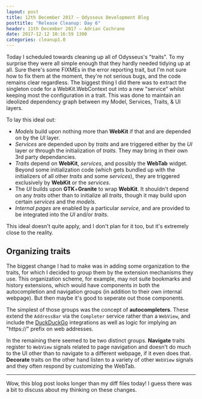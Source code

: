 ```yaml
---
layout: post
title: 12th December 2017 — Odysseus Development Blog
posttitle: "Release Cleanup: Day 6"
header: 11th December 2017 — Adrian Cochrane
date: 2017-12-12 10:16:59 1300
categories: cleanup1.0
---
```


Today I scheduled towards cleaning up all of Odysseus's "traits". To my surprise they were all simple enough that they hardly needed tidying up at all. Sure there's some FIXMEs in the error reporting trait, but I'm not sure how to fix them at the moment, they're not serious bugs, and the code remains clear regardless. The biggest thing I did there was to extract the singleton code for a WebKit.WebContext out into a  new "service" whilst keeping most the configuration in a trait. This was done to maintain an ideolized dependency graph between my Model, Services, Traits, & UI layers. 

To lay this ideal out:

* *Models* build upon nothing more than **WebKit** if that and are depended on by the *UI* layer.
* *Services* are depended upon by *traits* and are triggered either by the *UI* layer or through the initialization of *traits*. They may bring in their own 3rd party dependancies. 
* *Traits* depend on **WebKit**, *services*, and possibly the **WebTab** widget. Beyond some initialization code (which gets bundled up with the initializers of all other *traits* and some *services*), they are triggered exclusively by **WebKit** or the *services*. 
* The *UI* builds upon **GTK**+**Granite** to wrap **WebKit**. It shouldn't depend on any *traits* other than to initialize all *traits*, though it may build upon certain *services* and the *models*. 
* *Internal pages* are enabled by a particular *service*, and are provided to be integrated into the *UI* and/or *traits*. 

This ideal doesn't quite apply, and I don't plan for it too, but it's extremely close to the reality.

## Organizing traits

The biggest change I had to make was in adding some organization to the traits, for which I decided to group them by the extension mechanisms they use. This organization scheme, for example, may not suite bookmarks and history extensions, which would have components in both the autocompletion and navigation groups (in addition to their own internal webpage). But then maybe it's good to seperate out those components. 

The simplest of those groups was the concept of **autocompleters**. These extend the `AddressBar` via the `Completer` service rather than a `WebView`, and include the [DuckDuckGo](https://ddg.gg/) integrations as well as logic for implying an "https://" prefix on web addresses.

In the remaining there seemed to be two distinct groups. **Navigate** traits register to `WebView` signals related to page navigation and doesn't do much to the UI other than to navigate to a different webpage, if it even does that. **Decorate** traits on the other hand listen to a variety of other `WebView` signals and they often respond by customizing the WebTab. 

---

Wow, this blog post looks longer than my diff files today! I guess there was a bit to discuss about my thinking on these changes. 
